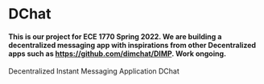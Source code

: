 # DChat

#### This is our project for ECE 1770 Spring 2022. We are building a decentralized messaging app with inspirations from other Decentralized apps such as https://github.com/dimchat/DIMP. Work ongoing.
Decentralized Instant Messaging Application DChat
